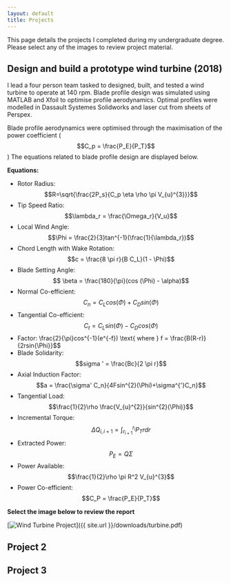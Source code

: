 ```yaml
---
layout: default
title: Projects
---
```


This page details the projects I completed during my undergraduate degree.
Please select any of the images to review project material.

## Design and build a prototype wind turbine (2018)

I lead a four person team tasked to designed, built, and tested a wind turbine to operate at 140 rpm. Blade profile design was simulated using MATLAB and Xfoil to optimise profile aerodynamics. Optimal profiles were modelled in Dassault Systemes Solidworks and laser cut from sheets of Perspex. 

Blade profile aerodynamics were optimised through the maximisation of the power coefficient ($$C_p = \frac{P_E}{P_T}$$) The equations related to blade profile design are displayed below.

**Equations:**
* Rotor Radius: $$R=\sqrt{\frac{2P_s}{C_p \eta \rho \pi V_{u}^{3}}}$$
* Tip Speed Ratio: $$\lambda_r = \frac{\Omega_r}{V_u}$$
* Local Wind Angle: $$\Phi = \frac{2}{3}tan^{-1}(\frac{1}{\lambda_r})$$
* Chord Length with Wake Rotation: $$c = \frac{8 \pi r}{B C_L}(1 - \Phi)$$
* Blade Setting Angle: $$ \beta = \frac{180}{\pi}(cos (\Phi) - \alpha)$$
* Normal Co-efficient: $$C_n = C_L cos(\Phi) + C_D sin(\Phi)$$
* Tangential Co-efficient: $$C_t = C_L sin(\Phi) - C_D cos(\Phi)$$
* Factor: \frac{2}{\pi}cos^{-1}(e^{-f}) \text{ where } f = \frac{B(R-r)}{2rsin{\Phi}}$$
* Blade Solidarity: $$sigma ' = \frac{Bc}{2 \pi r}$$
* Axial Induction Factor: $$a = \frac{\sigma' C_n}{4Fsin^{2}(\Phi)+\sigma^{'}C_n}$$
* Tangential Load: $$\frac{1}{2}\rho \frac{V_{u}^{2}}{sin^{2}(\Phi)}$$
* Incremental Torque: $$\Delta Q_{i,i+1} = \int_{r_{i + 1}}^{r_{i}}P_Trdr$$
* Extracted Power: $$P_E = Q \Sigma$$
* Power Available: $$\frac{1}{2}\rho \pi R^2 V_{u}^{3}$$
* Power Co-efficient: $$C_P = \frac{P_E}{P_T}$$

**Select the image below to review the report**

[![Wind Turbine Project](/assets/images/Turbine.jpeg)]({{ site.url }}/downloads/turbine.pdf)

## Project 2

## Project 3

## 
